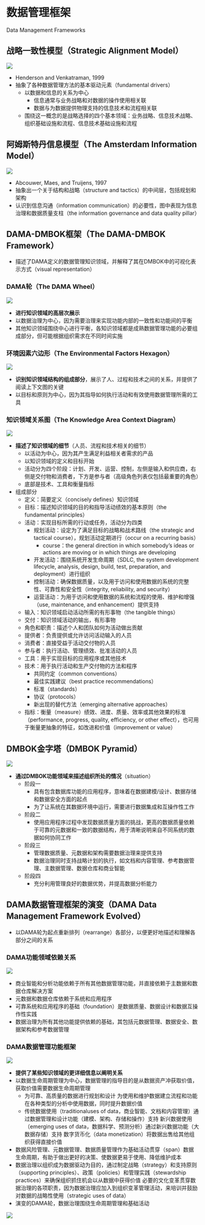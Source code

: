 # 数据管理框架

Data Management Frameworks

## 战略一致性模型（Strategic Alignment Model）

![](assets/数据管理框架/SAM.jpg)

- Henderson and Venkatraman, 1999
- 抽象了各种数据管理方法的基本驱动元素（fundamental drivers）
  - 以数据和信息的关系为中心
    - 信息通常与业务战略和对数据的操作使用相关联
    - 数据与为数据提供物理支持的信息技术和流程相关联
  - 围绕这一概念的是战略选择的四个基本领域：业务战略、信息技术战略、组织基础设施和流程、信息技术基础设施和流程

## 阿姆斯特丹信息模型（The Amsterdam Information Model）

![](assets/数据管理框架/AIM.jpg)

- Abcouwer, Maes, and Truijens, 1997
- 抽象出一个关于结构和战略（structure and tactics）的中间层，包括规划和架构
- 认识到信息沟通（information communication）的必要性，图中表现为信息治理和数据质量支柱（the information governance and data quality pillar）

## DAMA-DMBOK框架（The DAMA-DMBOK Framework）

- 描述了DAMA定义的数据管理知识领域，并解释了其在DMBOK中的可视化表示方式（visual representation）

### DAMA轮（The DAMA Wheel）

![](assets/数据管理框架/Wheel.jpg)

- **进行知识领域的高层次展示**
- 以数据治理为中心，因为需要治理来实现功能内部的一致性和功能间的平衡
- 其他知识领域围绕中心进行平衡，各知识领域都是成熟数据管理功能的必要组成部分，但可能根据组织需求在不同时间实施

### 环境因素六边形（The Environmental Factors Hexagon）

![](assets/数据管理框架/Hexagon.jpg)

- **识别知识领域结构的组成部分**，展示了人、过程和技术之间的关系，并提供了阅读上下文图的关键
- 以目标和原则为中心，因为其指导如何执行活动和有效使用数据管理所需的工具

### 知识领域关系图（The Knowledge Area Context Diagram）

![](assets/数据管理框架/Context.jpg)

- **描述了知识领域的细节**（人员、流程和技术相关的细节）
  - 以活动为中心，因为其产生满足利益相关者需求的产品
  - 以知识领域的定义和目标开始
  - 活动分为四个阶段：计划、开发、运营、控制，左侧是输入和供应商，右侧是交付物和消费者，下方是参与者（高级角色列表仅包括最重要的角色）
  - 底部是技术、工具和衡量指标
- 组成部分
  - 定义：简要定义（concisely defines）知识领域
  - 目标：描述知识领域的目的和指导活动绩效的基本原则（the fundamental principles）
  - 活动：实现目标所需的行动或任务，活动分为四类
    - 规划活动：设定为了满足目标的战略和战术路线（the strategic and tactical course），规划活动定期进行（occur on a recurring basis）
      - course：the general direction in which somebody’s ideas or actions are moving or in which things are developing
    - 开发活动：围绕系统开发生命周期（SDLC, the system development lifecycle, analysis, design, build, test, preparation, and deployment）进行组织
    - 控制活动：确保数据质量，以及用于访问和使用数据的系统的完整性、可靠性和安全性（integrity, reliability, and security）
    - 运营活动：为用于访问和使用数据的系统和流程的使用、维护和增强（use, maintenance, and enhancement）提供支持
  - 输入：知识领域启动活动所需的有形事物（the tangible things）
  - 交付：知识领域活动的输出，有形事物
  - 角色和职责：描述个人和团队如何为活动做出贡献
  - 提供者：负责提供或允许访问活动输入的人员
  - 消费者：直接受益于活动交付物的人员
  - 参与者：执行活动、管理绩效、批准活动的人员
  - 工具：用于实现目标的应用程序或其他技术
  - 技术：用于执行活动和生产交付物的方法和程序
    - 共同约定（common conventions）
    - 最佳实践建议（best practice recommendations）
    - 标准（standards）
    - 协议（protocols）
    - 新出现的替代方法（emerging alternative approaches）
  - 指标：衡量（measure）绩效、进度、质量、效率或其他效果的标准（performance, progress, quality, efficiency, or other effect），也可用于衡量更抽象的特征，如改进和价值（improvement or value）

## DMBOK金字塔（DMBOK Pyramid）

![](assets/数据管理框架/Pyramid.jpg)

- **通过DMBOK功能领域来描述组织所处的情况**（situation）
  - 阶段一
    - 具有包含数据库功能的应用程序，意味着在数据建模/设计、数据存储和数据安全方面的起点
    - 为了让系统在其数据环境中运行，需要进行数据集成和互操作性工作
  - 阶段二
    - 使用应用程序过程中发现数据质量方面的挑战，更高的数据质量依赖于可靠的元数据和一致的数据结构，用于清晰说明来自不同系统的数据如何协同工作
  - 阶段三
    - 管理数据质量、元数据和架构需要数据治理来提供支持
    - 数据治理同时支持战略计划的执行，如文档和内容管理、参考数据管理、主数据管理、数据仓库和商业智能
  - 阶段四
    - 充分利用管理良好的数据优势，并提高数据分析能力

## DAMA数据管理框架的演变（DAMA Data Management Framework Evolved）

- 以DAMA轮为起点重新排列（rearrange）各部分，以便更好地描述和理解各部分之间的关系

### DAMA功能领域依赖关系

![](assets/数据管理框架/Dependencies.jpg)

- 商业智能和分析功能依赖于所有其他数据管理功能，并直接依赖于主数据和数据仓库解决方案
- 元数据和数据仓库依赖于系统和应用程序
- 可靠系统和应用程序的基础（foundation）是数据质量、数据设计和数据互操作性实践
- 数据治理为所有其他功能提供依赖的基础，其包括元数据管理、数据安全、数据架构和参考数据管理

### DAMA数据管理功能框架

![](assets/数据管理框架/DAMAFramework.jpg)

- **提供了某些知识领域的更详细信息以阐明关系**
- 以数据生命周期管理为中心，数据管理的指导目的是从数据资产冲获取价值，获取价值需要数据生命周期管理
  - 为可靠、高质量的数据进行规划和设计
    为使用和维护数据建立流程和功能
    在各种类型的分析中使用数据，同时提升数据价值
  - 传统数据使用（traditionaluses of data，商业智能、文档和内容管理）通过数据管理和设计功能（建模、架构、存储和操作）支持
    新兴数据使用（emerging uses of data，数据科学、预测分析）通过新兴数据功能（大数据存储）支持
    数字货币化（data monetization）将数据出售给其他组织获得直接价值
- 数据风险管理、元数据管理、数据质量管理作为基础活动贯穿（span）数据生命周期，有助于做出更好的决策、使数据更易于使用、降低维护成本
- 数据治理以组织成为数据驱动为目的，通过制定战略（strategy）和支持原则（supporting principles）、政策（policies）和管理实践（stewardship practices）来确保组织抓住机会以从数据中获得价值
  必要的文化变革贯穿数据治理的各项职责，因为数据治理应加入到组织变革管理活动，来培训并鼓励对数据的战略性使用（strategic uses of data）
- 演变的DAMA轮，数据治理围绕生命周期管理和基础活动

![](assets/数据管理框架/WheelEvolved.jpg)